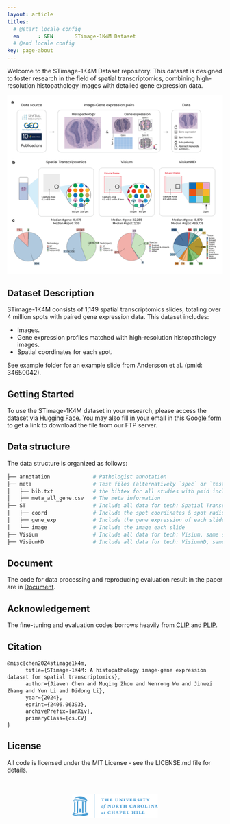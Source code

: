 ```yaml
---
layout: article
titles:
  # @start locale config
  en      : &EN       STimage-1K4M Dataset
  # @end locale config
key: page-about
---
```


Welcome to the STimage-1K4M Dataset repository. This dataset is designed to foster research in the field of spatial transcriptomics, combining high-resolution histopathology images with detailed gene expression data. 

![teaser](doc_data/f1.png "teaser")


## Dataset Description

STimage-1K4M consists of 1,149 spatial transcriptomics slides, totaling over 4 million spots with paired gene expression data. This dataset includes:

- Images.
- Gene expression profiles matched with high-resolution histopathology images.
- Spatial coordinates for each spot.

See example folder for an example slide from Andersson et al. (pmid: 34650042).

## Getting Started

To use the STimage-1K4M dataset in your research, please access the dataset via [Hugging Face](https://huggingface.co/datasets/jiawennnn/STimage-1K4M). You may also fill in your email in this [Google form](https://forms.gle/3Waa4FQnqpK8UGSY7) to get a link to download the file from our FTP server. 


## Data structure
The data structure is organized as follows:

```bash
├── annotation              # Pathologist annotation
├── meta                    # Test files (alternatively `spec` or `tests`)
│   ├── bib.txt             # the bibtex for all studies with pmid included in the dataset
│   ├── meta_all_gene.csv   # The meta information
├── ST                      # Include all data for tech: Spatial Transcriptomics
│   ├── coord               # Include the spot coordinates & spot radius of each slide
│   ├── gene_exp            # Include the gene expression of each slide
│   └── image               # Include the image each slide
├── Visium                  # Include all data for tech: Visium, same structure as ST
├── VisiumHD                # Include all data for tech: VisiumHD, same structure as ST
```
## Document
The code for data processing and reproducing evaluation result in the paper are in [Document](01-make-meta).


## Acknowledgement
The fine-tuning and evaluation codes borrows heavily from [CLIP](https://github.com/openai/CLIP/issues/83) and [PLIP](https://github.com/PathologyFoundation/plip/). 

## Citation

```
@misc{chen2024stimage1k4m,
      title={STimage-1K4M: A histopathology image-gene expression dataset for spatial transcriptomics}, 
      author={Jiawen Chen and Muqing Zhou and Wenrong Wu and Jinwei Zhang and Yun Li and Didong Li},
      year={2024},
      eprint={2406.06393},
      archivePrefix={arXiv},
      primaryClass={cs.CV}
}
```

## License

All code is licensed under the MIT License - see the LICENSE.md file for details.



<p align="center">
  <br>
  <br>
  <img src="doc_data/UNC_logo_RGB.png" width="200">
  <br>
  <br>
</p>
